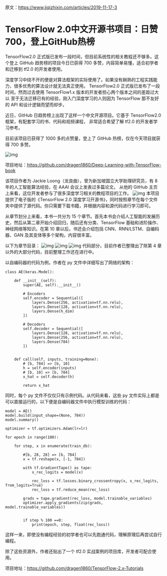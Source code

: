 原文：https://www.jiqizhixin.com/articles/2019-11-17-3
# TensorFlow 2.0中文开源书项目：日赞700，登上GitHub热榜
  TensorFlow2.0 正式版已发布一段时间，但目前系统性的相关教程还不够多。这个登上 GitHub 趋势榜的项目今日已获得 
  700 多赞，内容简单易懂，适合初学者和迁移到 tf2.0 的开发者使用。
  
  深度学习中绕不开的便是对算法框架的实际使用了。如果没有娴熟的工程实践能力，很多优秀的算法设计就无法真正使用。
  TensorFlow2.0 正式版已发布了一段时间，然而过去使用 TensorFlow1.x 版本的开发者担心两个版本之间的差距过大以
  至于无法迁移已有的经验，刚入门深度学习的人则因为 TensorFlow 那不友好的 API 和设计逻辑而望而却步。
  
  近日，GitHub 日趋势榜上出现了这样一个中文开源项目。它基于 TensorFlow2.0 框架，有配套学习的书、代码和视频课程，
  非常适合希望了解 tf2.0 的开发者学习参考。
  
  目前该项目已获得了 1000 多的点赞量，登上了 GitHub 热榜，仅在今天项目就获得 700 多赞。

![img](img/1.png)

项目地址：https://github.com/dragen1860/Deep-Learning-with-TensorFlow-book

该项目作者为 Jackie Loong（龙良曲），曾为新加坡国立大学助理研究员，有 8 年的人工智能算法经验，在 AAAI 会议上发表过多篇论文。
从他的 GitHub 主页上来看，这位开发者参与了很多深度学习相关的教程项目的工作。
![img](img/2.png)
本项目提供了电子版的《TensorFlow 2.0 深度学习开源书》，同时按照章节在每个文件夹中提供了源代码。你只需要下载书籍，并根据内容和源代码进行学习即可。

从章节划分上来看，本书一共分为 15 个章节。首先本书会介绍人工智能的发展历史，然后从第二章开始介绍回归，随后还有分类、TensorFlow 基础和进阶操作、神经网络等知识。在第 10 章以后，书还会介绍包括 CNN、RNN/LSTM、自编码器、GAN 及其变体等多个架构，内容很丰富。

以下为章节目录：
![img](img/3.png)
![img](img/4.png)
![img](img/5.png)
代码部分，目前作者已整理出了除第 4 章以外的大部分代码，目前整理工作还在进行中。

以自编码器的代码为例，作者在 py 文件中详细写出了网络的架构：
```
class AE(keras.Model):

    def __init__(self):
        super(AE, self).__init__()

        # Encoders
        self.encoder = Sequential([
            layers.Dense(256, activation=tf.nn.relu),
            layers.Dense(128, activation=tf.nn.relu),
            layers.Dense(h_dim)
        ])

        # Decoders
        self.decoder = Sequential([
            layers.Dense(128, activation=tf.nn.relu),
            layers.Dense(256, activation=tf.nn.relu),
            layers.Dense(784)
        ])


    def call(self, inputs, training=None):
        # [b, 784] => [b, 10]
        h = self.encoder(inputs)
        # [b, 10] => [b, 784]
        x_hat = self.decoder(h)

        return x_hat
```
同时，每个 py 文件不仅仅只有示例代码。从代码来看，这些 py 文件实际上都是可以直接运行的，以下便是自编码器文件中执行模型训练的代码：
```
model = AE()
model.build(input_shape=(None, 784))
model.summary()

optimizer = tf.optimizers.Adam(lr=lr)

for epoch in range(100):

    for step, x in enumerate(train_db):

        #[b, 28, 28] => [b, 784]
        x = tf.reshape(x, [-1, 784])

        with tf.GradientTape() as tape:
            x_rec_logits = model(x)

            rec_loss = tf.losses.binary_crossentropy(x, x_rec_logits, from_logits=True)
            rec_loss = tf.reduce_mean(rec_loss)

        grads = tape.gradient(rec_loss, model.trainable_variables)
        optimizer.apply_gradients(zip(grads, model.trainable_variables))


        if step % 100 ==0:
            print(epoch, step, float(rec_loss))
```
这样一来，即使没有编程经验的初学者也可以先跑通代码，理解原理后再尝试自行编程。

除了这些资源外，作者还贴出了一个 tf2.0 实战案例的项目库，开发者可配合使用。

项目地址：https://github.com/dragen1860/TensorFlow-2.x-Tutorials

